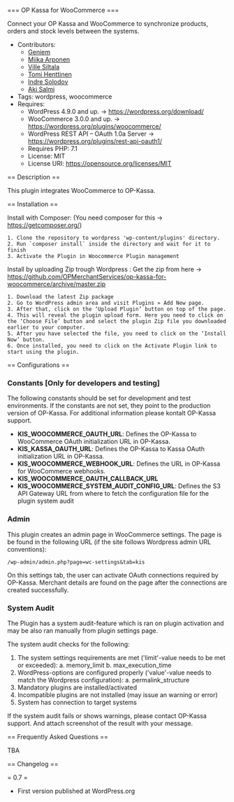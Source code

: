 === OP Kassa for WooCommerce ===

Connect your OP Kassa and WooCommerce to synchronize products, orders and stock levels between the systems.

- Contributors:
    - [Geniem](https://github.com/devgeniem)
    - [Miika Arponen](https://github.com/nomafin)
    - [Ville Siltala](https://github.com/villesiltala)
    - [Tomi Henttinen](https://github.com/tomihenttinen)
    - [Indre Solodov](https://github.com/Indre87)
    - [Aki Salmi](https://github.com/rinkkasatiainen)
- Tags: wordpress, woocommerce
- Requires:
    - WordPress 4.9.0 and up. -> https://wordpress.org/download/
    - WooCommerce 3.0.0 and up. -> https://wordpress.org/plugins/woocommerce/
    - WordPress REST API – OAuth 1.0a Server -> https://wordpress.org/plugins/rest-api-oauth1/
    - Requires PHP: 7.1
    - License: MIT
    - License URI: https://opensource.org/licenses/MIT

== Description ==

This plugin integrates WooCommerce to OP-Kassa.

== Installation ==

Install with Composer: (You need composer for this -> https://getcomposer.org/)

```
1. Clone the repository to wordpress 'wp-content/plugins' directory.
2. Run `composer install` inside the directory and wait for it to finish
3. Activate the Plugin in Woocommerce Plugin management

```

Install by uploading Zip trough Wordpress : Get the zip from here -> https://github.com/OPMerchantServices/op-kassa-for-woocommerce/archive/master.zip

```
1. Download the latest Zip package
2. Go to WordPress admin area and visit Plugins » Add New page.
3. After that, click on the ‘Upload Plugin’ button on top of the page.
4. This will reveal the plugin upload form. Here you need to click on the ‘Choose File’ button and select the plugin Zip file you downloaded earlier to your computer.
5. After you have selected the file, you need to click on the ‘Install Now’ button.
6. Once installed, you need to click on the Activate Plugin link to start using the plugin.

```

== Configurations ==

### Constants [Only for developers and testing]

The following constants should be set for development and test environments. If the constants are not set, they point to the production version of OP-Kassa. For additional information please kontalt OP-Kassa support.

- **KIS_WOOCOMMERCE_OAUTH_URL**: Defines the OP-Kassa to WooCommerce OAuth initialization URL in OP-Kassa.
- **KIS_KASSA_OAUTH_URL**: Defines the OP-Kassa to Kassa OAuth initialization URL in OP-Kassa.
- **KIS_WOOCOMMERCE_WEBHOOK_URL**: Defines the URL in OP-Kassa for WooCommerce webhooks.
- **KIS_WOOCOMMERCE_OAUTH_CALLBACK_URL**
- **KIS_WOOCOMMERCE_SYSTEM_AUDIT_CONFIG_URL**: Defines the S3 API Gateway URL from where to fetch the configuration file for the plugin system audit

### Admin

This plugin creates an admin page in WooCommerce settings. The page is be found in the following URL (if the site follows Wordpress admin URL conventions):
```
/wp-admin/admin.php?page=wc-settings&tab=kis
```
On this settings tab, the user can activate OAuth connections required by OP-Kassa. Merchant details are found on the page after the connections are created successfully.

### System Audit

The Plugin has a system audit-feature which is ran on plugin activation and may be also ran manually from plugin settings page.

The system audit checks for the following:

1. The system settings requirements are met ('limit'-value needs to be met or exceeded):
    a. memory_limit
    b. max_execution_time
2. WordPress-options are configured properly ('value'-value needs to match the Wordpress configuration):
    a. permalink_structure
3. Mandatory plugins are installed/activated
4. Incompatible plugins are not installed (may issue an warning or error)
5. System has connection to target systems

If the system audit fails or shows warnings, please contact OP-Kassa support. And attach screenshot of the result with your message.

== Frequently Asked Questions ==

TBA

== Changelog ==

= 0.7 =
* First version published at WordPress.org
